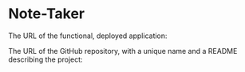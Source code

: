 # Note-Taker
The URL of the functional, deployed application:

The URL of the GitHub repository, with a unique name and a README describing the project:
